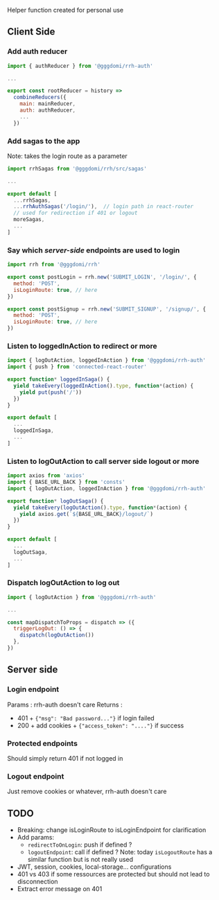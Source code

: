 Helper function created for personal use

## Client Side

### Add auth reducer

```js
import { authReducer } from '@gggdomi/rrh-auth'

...

export const rootReducer = history =>
  combineReducers({
    main: mainReducer,
    auth: authReducer,
    ...
  })
```

### Add sagas to the app

Note: takes the login route as a parameter

```js
import rrhSagas from '@gggdomi/rrh/src/sagas'

...

export default [
  ...rrhSagas,
  ...rrhAuthSagas('/login/'),  // login path in react-router 
  // used for redirection if 401 or logout
  moreSagas,
  ...
]
```

### Say which _server-side_ endpoints are used to login

```js
import rrh from '@gggdomi/rrh'

export const postLogin = rrh.new('SUBMIT_LOGIN', '/login/', {
  method: 'POST',
  isLoginRoute: true, // here
})

export const postSignup = rrh.new('SUBMIT_SIGNUP', '/signup/', {
  method: 'POST',
  isLoginRoute: true, // here
})
```

### Listen to loggedInAction to redirect or more

```js
import { logOutAction, loggedInAction } from '@gggdomi/rrh-auth'
import { push } from 'connected-react-router'

export function* loggedInSaga() {
  yield takeEvery(loggedInAction().type, function*(action) {
    yield put(push('/'))
  })
}

export default [
  ...
  loggedInSaga,
  ...
]
```

### Listen to logOutAction to call server side logout or more

```js
import axios from 'axios'
import { BASE_URL_BACK } from 'consts'
import { logOutAction, loggedInAction } from '@gggdomi/rrh-auth'

export function* logOutSaga() {
  yield takeEvery(logOutAction().type, function*(action) {
    yield axios.get(`${BASE_URL_BACK}/logout/`)
  })
}

export default [
  ...
  logOutSaga,
  ...
]
```

### Dispatch logOutAction to log out

```js
import { logOutAction } from '@gggdomi/rrh-auth'

...

const mapDispatchToProps = dispatch => ({
  triggerLogOut: () => {
    dispatch(logOutAction())
  },
})
```

## Server side

### Login endpoint

Params : rrh-auth doesn't care
Returns :
- 401 + `{"msg": "Bad password..."}` if login failed
- 200 + add cookies + `{"access_token": "...."}` if success

### Protected endpoints

Should simply return 401 if not logged in

### Logout endpoint

Just remove cookies or whatever, rrh-auth doesn't care

## TODO

- Breaking: change isLoginRoute to isLoginEndpoint for clarification
- Add params:
    + `redirectToOnLogin`: push if defined ?
    + `logoutEndpoint`: call if defined ? Note: today `isLogoutRoute` has a similar function but is not really used
- JWT, session, cookies, local-storage... configurations
- 401 vs 403 if some ressources are protected but should not lead to disconnection
- Extract error message on 401